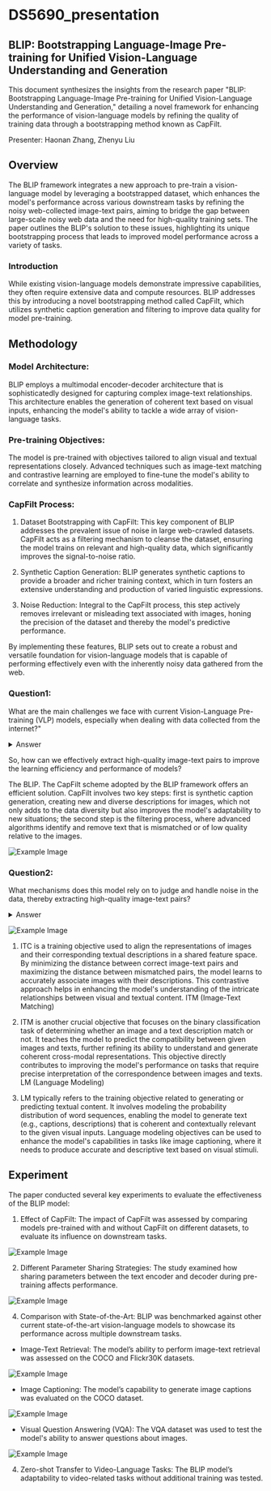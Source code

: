 # DS5690_presentation

## BLIP: Bootstrapping Language-Image Pre-training for Unified Vision-Language Understanding and Generation

This document synthesizes the insights from the research paper "BLIP: Bootstrapping Language-Image Pre-training for Unified Vision-Language Understanding and Generation," detailing a novel framework for enhancing the performance of vision-language models by refining the quality of training data through a bootstrapping method known as CapFilt.

Presenter: Haonan Zhang, Zhenyu Liu



## Overview

The BLIP framework integrates a new approach to pre-train a vision-language model by leveraging a bootstrapped dataset, which enhances the model's performance across various downstream tasks by refining the noisy web-collected image-text pairs, aiming to bridge the gap between large-scale noisy web data and the need for high-quality training sets. The paper outlines the BLIP's solution to these issues, highlighting its unique bootstrapping process that leads to improved model performance across a variety of tasks.

### Introduction
While existing vision-language models demonstrate impressive capabilities, they often require extensive data and compute resources. BLIP
addresses this by introducing a novel bootstrapping method called CapFilt, which utilizes synthetic caption generation and filtering to improve data quality for model pre-training.

## Methodology
### Model Architecture:

BLIP employs a multimodal encoder-decoder architecture that is sophisticatedly designed for capturing complex image-text relationships. This architecture enables the generation of coherent text based on visual inputs, enhancing the model's ability to tackle a wide array of vision-language tasks.
### Pre-training Objectives:

The model is pre-trained with objectives tailored to align visual and textual representations closely. Advanced techniques such as image-text matching and contrastive learning are employed to fine-tune the model's ability to correlate and synthesize information across modalities.
### CapFilt Process:

1. Dataset Bootstrapping with CapFilt: This key component of BLIP addresses the prevalent issue of noise in large web-crawled datasets. CapFilt acts as a filtering mechanism to cleanse the dataset, ensuring the model trains on relevant and high-quality data, which significantly improves the signal-to-noise ratio.

2. Synthetic Caption Generation: BLIP generates synthetic captions to provide a broader and richer training context, which in turn fosters an extensive understanding and production of varied linguistic expressions.

3. Noise Reduction: Integral to the CapFilt process, this step actively removes irrelevant or misleading text associated with images, honing the precision of the dataset and thereby the model's predictive performance.

By implementing these features, BLIP sets out to create a robust and versatile foundation for vision-language models that is capable of performing effectively even with the inherently noisy data gathered from the web.


### Question1:
What are the main challenges we face with current Vision-Language Pre-training (VLP) models, especially when dealing with data collected from the internet?"
<details>
  <summary>Answer</summary>
  
   Firstly, internet data often contains a large number of inaccurate or irrelevant image-text pairs, leading models to learn incorrect or imprecise information. Secondly, the vast scale and complexity of the data make extracting useful information costly, limiting the efficiency of model learning. 

</details>

So, how can we effectively extract high-quality image-text pairs to improve the learning efficiency and performance of models?

The BLIP. The CapFilt scheme adopted by the BLIP framework offers an efficient solution. CapFilt involves two key steps: first is synthetic caption generation, creating new and diverse descriptions for images, which not only adds to the data diversity but also improves the model's adaptability to new situations; the second step is the filtering process, where advanced algorithms identify and remove text that is mismatched or of low quality relative to the images. 

![Example Image](https://github.com/zhanh729/DS5690_presentation/blob/a49811deb498d3769b65fbdecc0414157ebabab2/images/Framework_of_BLIP.png)


### Question2:
 What mechanisms does this model rely on to judge and handle noise in the data, thereby extracting high-quality image-text pairs?

<details>
  <summary>Answer</summary>
  
  The model leverages advanced learning objectives such as Image-Text Contrastive learning (ITC) and Image-Text Matching (ITM) to discern and mitigate noise in the data. ITC enhances the model's ability to judge the quality of image-text pairs by comparing their representations, while ITM focuses on assessing the match between an image and its text, aiding the model in understanding complex visual-language relationships. 
  
</details>

![Example Image](https://github.com/zhanh729/DS5690_presentation/blob/1af03363215b1d80865721d6b8d481491d878be8/images/objectives_of_BLIP.png)

1. ITC is a training objective used to align the representations of images and their corresponding textual descriptions in a shared feature space. By minimizing the distance between correct image-text pairs and maximizing the distance between mismatched pairs, the model learns to accurately associate images with their descriptions. This contrastive approach helps in enhancing the model's understanding of the intricate relationships between visual and textual content.
ITM (Image-Text Matching)

2. ITM is another crucial objective that focuses on the binary classification task of determining whether an image and a text description match or not. It teaches the model to predict the compatibility between given images and texts, further refining its ability to understand and generate coherent cross-modal representations. This objective directly contributes to improving the model's performance on tasks that require precise interpretation of the correspondence between images and texts.
LM (Language Modeling)

3. LM typically refers to the training objective related to generating or predicting textual content. It involves modeling the probability distribution of word sequences, enabling the model to generate text (e.g., captions, descriptions) that is coherent and contextually relevant to the given visual inputs. Language modeling objectives can be used to enhance the model's capabilities in tasks like image captioning, where it needs to produce accurate and descriptive text based on visual stimuli.


## Experiment
The paper conducted several key experiments to evaluate the effectiveness of the BLIP model:

1. Effect of CapFilt: The impact of CapFilt was assessed by comparing models pre-trained with and without CapFilt on different datasets, to evaluate its influence on downstream tasks.

![Example Image](https://github.com/zhanh729/DS5690_presentation/blob/1af03363215b1d80865721d6b8d481491d878be8/images/table1.png)

2. Different Parameter Sharing Strategies: The study examined how sharing parameters between the text encoder and decoder during pre-training affects performance.
   
![Example Image](https://github.com/zhanh729/DS5690_presentation/blob/c001e34d19e34a08c7b2668dbad0b0691fe90b6e/images/table3.png)


4. Comparison with State-of-the-Art: BLIP was benchmarked against other current state-of-the-art vision-language models to showcase its performance across multiple downstream tasks.
  * Image-Text Retrieval: The model’s ability to perform image-text retrieval was assessed on the COCO and Flickr30K datasets.
    
  ![Example Image](https://github.com/zhanh729/DS5690_presentation/blob/c001e34d19e34a08c7b2668dbad0b0691fe90b6e/images/table5.png)

  * Image Captioning: The model’s capability to generate image captions was evaluated on the COCO dataset.
    
  ![Example Image](https://github.com/zhanh729/DS5690_presentation/blob/744fdd19c1110a84be21d56d05f58e05d9717225/table7.png
)

  * Visual Question Answering (VQA): The VQA dataset was used to test the model's ability to answer questions about images.

  ![Example Image](https://github.com/zhanh729/DS5690_presentation/blob/c001e34d19e34a08c7b2668dbad0b0691fe90b6e/images/table8.png)

4. Zero-shot Transfer to Video-Language Tasks: The BLIP model’s adaptability to video-related tasks without additional training was tested.

